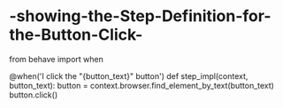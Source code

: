 # -showing-the-Step-Definition-for-the-Button-Click-
from behave import when

@when('I click the "{button_text}" button')
def step_impl(context, button_text):
    button = context.browser.find_element_by_text(button_text)
    button.click()
